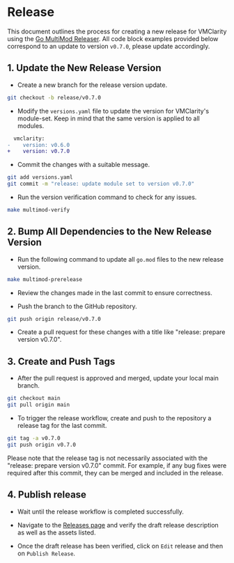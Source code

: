 # Release

This document outlines the process for creating a new release for VMClarity using the [Go MultiMod Releaser](https://github.com/open-telemetry/opentelemetry-go-build-tools/tree/main/multimod). All code block examples provided below correspond to an update to version `v0.7.0`, please update accordingly.

## 1. Update the New Release Version

* Create a new branch for the release version update.
```sh
git checkout -b release/v0.7.0
```

* Modify the `versions.yaml` file to update the version for VMClarity's module-set. Keep in mind that the same version is applied to all modules.
```diff
  vmclarity:
-    version: v0.6.0
+    version: v0.7.0
```

* Commit the changes with a suitable message.
```sh
git add versions.yaml
git commit -m "release: update module set to version v0.7.0"
```

* Run the version verification command to check for any issues.
```sh
make multimod-verify
```

## 2. Bump All Dependencies to the New Release Version

* Run the following command to update all `go.mod` files to the new release version.
```sh
make multimod-prerelease
```

* Review the changes made in the last commit to ensure correctness.

* Push the branch to the GitHub repository.
```sh
git push origin release/v0.7.0
```

* Create a pull request for these changes with a title like "release: prepare version v0.7.0".

## 3. Create and Push Tags

* After the pull request is approved and merged, update your local main branch.
```sh
git checkout main
git pull origin main
```

* To trigger the release workflow, create and push to the repository a release tag for the last commit.
```sh
git tag -a v0.7.0
git push origin v0.7.0
```

Please note that the release tag is not necessarily associated with the "release: prepare version v0.7.0" commit. For example, if any bug fixes were required after this commit, they can be merged and included in the release.

## 4. Publish release

* Wait until the release workflow is completed successfully.

* Navigate to the [Releases page](https://github.com/openclarity/vmclarity/releases) and verify the draft release description as well as the assets listed.

* Once the draft release has been verified, click on `Edit` release and then on `Publish Release`.
